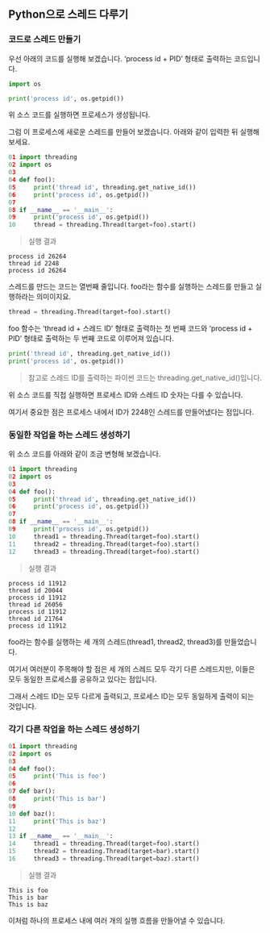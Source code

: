 ## Python으로 스레드 다루기

### 코드로 스레드 만들기

우선 아래의 코드를 실행해 보겠습니다. ‘process id + PID’ 형태로 출력하는 코드입니다.

```python
import os

print('process id', os.getpid())
```

위 소스 코드를 실행하면 프로세스가 생성됩니다. 

그럼 이 프로세스에 새로운 스레드를 만들어 보겠습니다. 아래와 같이 입력한 뒤 실행해 보세요.

````python
01 import threading
02 import os
03 
04 def foo():
05     print('thread id', threading.get_native_id())
06     print('process id', os.getpid())
07 
08 if __name__ == '__main__':
09     print('process id', os.getpid())
10     thread = threading.Thread(target=foo).start()
````

> 실행 결과

```
process id 26264
thread id 2248
process id 26264
```

스레드를 만드는 코드는 열번째 줄입니다. foo라는 함수를 실행하는 스레드를 만들고 실행하라는 의미이지요. 

```python
thread = threading.Thread(target=foo).start()
```

foo 함수는 ‘thread id + 스레드 ID’ 형태로 출력하는 첫 번째 코드와 ‘process id + PID’ 형태로 출력하는 두 번째 코드로 이루어져 있습니다. 

```py
print('thread id', threading.get_native_id())
print('process id', os.getpid())
```

> 참고로 스레드 ID를 출력하는 파이썬 코드는 threading.get_native_id()입니다.

위 소스 코드를 직접 실행하면 프로세스 ID와 스레드 ID 숫자는 다를 수 있습니다. 

여기서 중요한 점은 프로세스 내에서 ID가 2248인 스레드를 만들어냈다는 점입니다. 

### 동일한 작업을 하는 스레드 생성하기

위 소스 코드를 아래와 같이 조금 변형해 보겠습니다. 

```py
01 import threading
02 import os
03 
04 def foo():
05     print('thread id', threading.get_native_id())
06     print('process id', os.getpid())
07 
08 if __name__ == '__main__':
09     print('process id', os.getpid())
10     thread1 = threading.Thread(target=foo).start()
11     thread2 = threading.Thread(target=foo).start()
12     thread3 = threading.Thread(target=foo).start()
```

> 실행 결과

```
process id 11912
thread id 20044
process id 11912
thread id 26056
process id 11912
thread id 21764
process id 11912
```

foo라는 함수를 실행하는 세 개의 스레드(thread1, thread2, thread3)를 만들었습니다. 

여기서 여러분이 주목해야 할 점은 세 개의 스레드 모두 각기 다른 스레드지만, 이들은 모두 동일한 프로세스를 공유하고 있다는 점입니다. 

그래서 스레드 ID는 모두 다르게 출력되고, 프로세스 ID는 모두 동일하게 출력이 되는 것입니다.

### 각기 다른 작업을 하는 스레드 생성하기

```python
01 import threading
02 import os
03 
04 def foo():
05     print('This is foo')
06  
07 def bar():
08     print('This is bar')
09  
10 def baz():
11     print('This is baz')
12 
13 if __name__ == '__main__':
14     thread1 = threading.Thread(target=foo).start()
15     thread2 = threading.Thread(target=bar).start()
16     thread3 = threading.Thread(target=baz).start()
```

> 실행 결과

```
This is foo
This is bar
This is baz
```

이처럼 하나의 프로세스 내에 여러 개의 실행 흐름을 만들어낼 수 있습니다. 